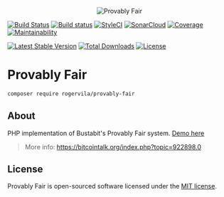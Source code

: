 <p align="center"><img src="https://i.imgur.com/Z0QCVwf.jpg" alt="Provably Fair" /></p>

[![Build Status](https://travis-ci.org/rogervila/provably-fair.svg?branch=master)](https://travis-ci.org/rogervila/provably-fair)
[![Build status](https://ci.appveyor.com/api/projects/status/vs90uj6b66s0ag6s?svg=true)](https://ci.appveyor.com/project/roger-vila/provably-fair)
[![StyleCI](https://github.styleci.io/repos/161685043/shield?branch=master)](https://github.styleci.io/repos/161685043)
[![SonarCloud](https://sonarcloud.io/api/project_badges/measure?project=rogervila_provably-fair&metric=alert_status)](https://sonarcloud.io/dashboard?id=rogervila_provably-fair)
[![Coverage](https://sonarcloud.io/api/project_badges/measure?project=rogervila_provably-fair&metric=coverage)](https://sonarcloud.io/dashboard?id=rogervila_provably-fair)
[![Maintainability](https://api.codeclimate.com/v1/badges/84d9fb2af3ebb2319e7e/maintainability)](https://codeclimate.com/github/rogervila/provably-fair/maintainability)

[![Latest Stable Version](https://poser.pugx.org/rogervila/provably-fair/v/stable)](https://packagist.org/packages/rogervila/provably-fair)
[![Total Downloads](https://poser.pugx.org/rogervila/provably-fair/downloads)](https://packagist.org/packages/rogervila/provably-fair)
[![License](https://poser.pugx.org/rogervila/provably-fair/license)](https://packagist.org/packages/rogervila/provably-fair)


# Provably Fair

```sh
composer require rogervila/provably-fair
```

## About

PHP implementation of Bustabit's Provably Fair system. [Demo here](https://provably-fair.vercel.app)

> More info: https://bitcointalk.org/index.php?topic=922898.0


## License

Provably Fair is open-sourced software licensed under the [MIT license](https://opensource.org/licenses/MIT).

